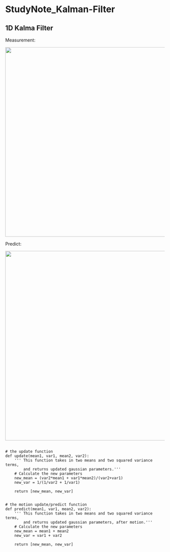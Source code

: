 # StudyNote_Kalman-Filter

## 1D Kalma Filter
Measurement:

<img src="https://user-images.githubusercontent.com/40875720/57757802-dbb54d00-7728-11e9-9667-9156f84d1b7a.png" width="600">

Predict:

<img src="https://user-images.githubusercontent.com/40875720/57757963-2fc03180-7729-11e9-8182-d231c82a0859.png" width="600">

```

# the update function
def update(mean1, var1, mean2, var2):
    ''' This function takes in two means and two squared variance terms,
        and returns updated gaussian parameters.'''
    # Calculate the new parameters
    new_mean = (var2*mean1 + var1*mean2)/(var2+var1)
    new_var = 1/(1/var2 + 1/var1)
    
    return [new_mean, new_var]


# the motion update/predict function
def predict(mean1, var1, mean2, var2):
    ''' This function takes in two means and two squared variance terms,
        and returns updated gaussian parameters, after motion.'''
    # Calculate the new parameters
    new_mean = mean1 + mean2
    new_var = var1 + var2
    
    return [new_mean, new_var]
```
